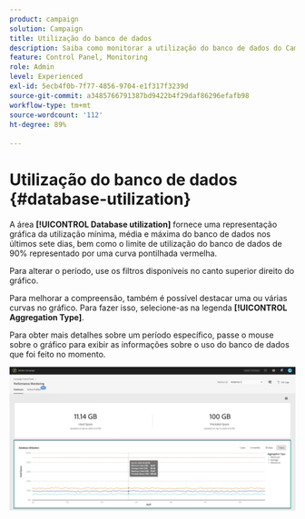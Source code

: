 ```yaml
---
product: campaign
solution: Campaign
title: Utilização do banco de dados
description: Saiba como monitorar a utilização do banco de dados do Campaign no Painel de controle.
feature: Control Panel, Monitoring
role: Admin
level: Experienced
exl-id: 5ecb4f0b-7f77-4856-9704-e1f317f3239d
source-git-commit: a3485766791387bd9422b4f29daf86296efafb98
workflow-type: tm+mt
source-wordcount: '112'
ht-degree: 89%

---
```


# Utilização do banco de dados {#database-utilization}

A área **[!UICONTROL Database utilization]** fornece uma representação gráfica da utilização mínima, média e máxima do banco de dados nos últimos sete dias, bem como o limite de utilização do banco de dados de 90% representado por uma curva pontilhada vermelha.

Para alterar o período, use os filtros disponíveis no canto superior direito do gráfico.

Para melhorar a compreensão, também é possível destacar uma ou várias curvas no gráfico. Para fazer isso, selecione-as na legenda **[!UICONTROL Aggregation Type]**.

Para obter mais detalhes sobre um período específico, passe o mouse sobre o gráfico para exibir as informações sobre o uso do banco de dados que foi feito no momento.

![](assets/databases_dashboard_detail.png)
